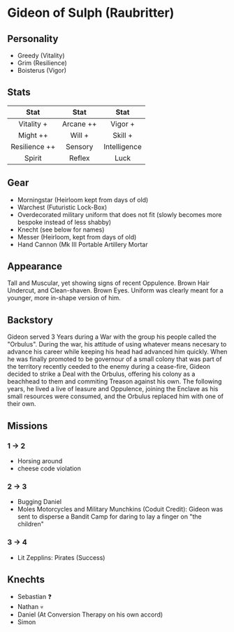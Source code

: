 # Gideon of Sulph (Raubritter)

## Personality

- Greedy (Vitality)
- Grim (Resilience)
- Boisterus (Vigor)

## Stats


|     Stat      |  Stat   |     Stat          |
| :-----------: | :-----: | :----------:      |
|  Vitality +  | Arcane ++   |    Vigor  +        |
|     Might ++ |  Will +   |   Skill   +        |
| Resilience ++ | Sensory  | Intelligence    |
| Spirit  | Reflex     |     Luck          |


 ## Gear

 - Morningstar (Heirloom kept from days of old)
 - Warchest (Futuristic Lock-Box)
 - Overdecorated military uniform that does not fit (slowly becomes more bespoke instead of less shabby)
 - Knecht (see below for names)
 - Messer (Heirloom, kept from days of old)
 - Hand Cannon (Mk III Portable Artillery Mortar 

## Appearance

Tall and Muscular, yet showing signs of recent Oppulence. Brown Hair Undercut, and Clean-shaven. Brown Eyes.
Uniform was clearly meant for a younger, more in-shape version of him.

## Backstory

Gideon served 3 Years during a War with the group his people called the "Orbulus".
During the war, his attitude of using whatever means necesary to advance his career while keeping his head had advanced him quickly.
When he was finally promoted to be governour of a small colony that was part of the territory recently ceeded to the enemy during a cease-fire,
Gideon decided to strike a Deal with the Orbulus, offering his colony as a beachhead to them and commiting Treason against his own.
The following years, he lived a live of leasure and Oppulence, joining the Enclave as his small resources were consumed, and the Orbulus replaced him with one of their own.

## Missions

### 1 -> 2
- Horsing around
- cheese code violation

### 2 -> 3
- Bugging Daniel
- Moles Motorcycles and Military Munchkins (Coduit Credit): Gideon was sent to disperse a Bandit Camp for daring to lay a finger on "the children"

### 3 -> 4 

- Lit Zepplins: Pirates (Success)

## Knechts
- Sebastian ❓
- Nathan 💀
- Daniel (At Conversion Therapy on his own accord)
- Simon

